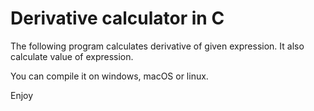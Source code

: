 # Derivative calculator in C
The following program calculates derivative of given expression. It also calculate value of expression.

You can compile it on windows, macOS or linux.

Enjoy
